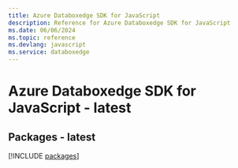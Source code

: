 ```yaml
---
title: Azure Databoxedge SDK for JavaScript
description: Reference for Azure Databoxedge SDK for JavaScript
ms.date: 06/06/2024
ms.topic: reference
ms.devlang: javascript
ms.service: databoxedge
---
```

# Azure Databoxedge SDK for JavaScript - latest
## Packages - latest
[!INCLUDE [packages](databoxedge-index.md)]